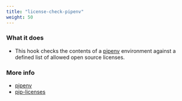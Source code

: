 ```yaml
---
title: "license-check-pipenv"
weight: 50
---
```


### What it does

* This hook checks the contents of a [pipenv](https://pypi.org/project/pipenv/) environment against a defined list of
  allowed open source licenses.

### More info

* [pipenv](https://pypi.org/project/pipenv/)
* [pip-licenses](https://pypi.org/project/pip-licenses/)
